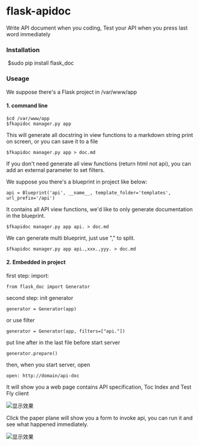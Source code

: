# flask-apidoc

Write API document when you coding, Test your API when you press last word immediately



### Installation

​    $sudo pip install flask_doc

### Useage

We suppose there's a Flask project in /var/www/app

#### 1. command line

    $cd /var/www/app
    $fkapidoc manager.py app

This will generate all docstring in view functions to a markdown string print on screen, or you can save it to a file

    $fkapidoc manager.py app > doc.md

If you don't need generate all view functions (return html not api), you can add an external parameter to set filters.

We suppose you there's a blueprint in project like below:

    api = Blueprint('api', __name__, template_folder='templates', url_prefix='/api')

It contains all API view functions, we'd like to only generate documentation in the blueprint.

    $fkapidoc manager.py app api. > doc.md

We can generate multi blueprint, just use "," to split.

    $fkapidoc manager.py app api.,xxx.,yyy. > doc.md


#### 2. Embedded in project

   first step: import:

    from flask_doc import Generator

   second step: init generator

    generator = Generator(app)

   or use filter

    generator = Generator(app, filters=["api."])

   put line after in the last file before start server

    generator.prepare()

   then, when you start server, open

    open: http://domain/api-doc

   It will show you a web page contains API specification, Toc Index and Test Fly client

   ![显示效果](http://ww3.sinaimg.cn/large/578b198bgw1fb7tz5of27j21kw0lfn0h.jpg)

   Click the paper plane will show you a form to invoke api, you can run it and see what happened immediately.

   ![显示效果](http://ww3.sinaimg.cn/large/578b198bgw1fb7u2y3vn5j21kw0jkdij.jpg)












